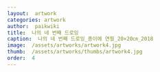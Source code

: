 ```yaml
---
layout:  artwork
categories: artwork
author:  paikwiki
title:  나의 네 번째 드로잉
caption:  나의 네 번째 드로잉_종이에 연필_20×20㎝_2018
image:  /assets/artworks/artwork4.jpg
thumb:  /assets/artworks/thumbs/artwork4.jpg
order:  4
---
```

